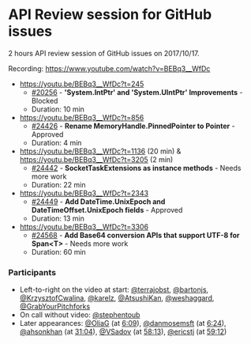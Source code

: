 # API Review session for GitHub issues

2 hours API review session of GitHub issues on 2017/10/17.

Recording: https://www.youtube.com/watch?v=BEBq3__WfDc

* https://youtu.be/BEBq3__WfDc?t=245
  * [#20256](https://github.com/dotnet/corefx/issues/20256) - **'System.IntPtr' and 'System.UIntPtr' Improvements** - Blocked
  * Duration: 10 min
* https://youtu.be/BEBq3__WfDc?t=856
  * [#24426](https://github.com/dotnet/corefx/issues/24426) - **Rename MemoryHandle.PinnedPointer to Pointer** - Approved
  * Duration: 4 min
* https://youtu.be/BEBq3__WfDc?t=1136 (20 min) & https://youtu.be/BEBq3__WfDc?t=3205 (2 min)
  * [#24442](https://github.com/dotnet/corefx/issues/24442) - **SocketTaskExtensions as instance methods** - Needs more work
  * Duration: 22 min
* https://youtu.be/BEBq3__WfDc?t=2343
  * [#24449](https://github.com/dotnet/corefx/issues/24449) - **Add DateTime.UnixEpoch and DateTimeOffset.UnixEpoch fields** - Approved
  * Duration: 13 min
* https://youtu.be/BEBq3__WfDc?t=3306
  * [#24568](https://github.com/dotnet/corefx/issues/24568) - **Add Base64 conversion APIs that support UTF-8 for Span\<T\>** - Needs more work
  * Duration: 60 min

### Participants

  * Left-to-right on the video at start: [@terrajobst](https://github.com/terrajobst), [@bartonjs](https://github.com/bartonjs), [@KrzysztofCwalina](https://github.com/KrzysztofCwalina), [@karelz](https://github.com/karelz), [@AtsushiKan](https://github.com/AtsushiKan), [@weshaggard](https://github.com/weshaggard), [@GrabYourPitchforks](https://github.com/GrabYourPitchforks)
  * On call without video: [@stephentoub](https://github.com/stephentoub)
  * Later appearances: [@OliaG](https://github.com/OliaG) (at [6:09](https://youtu.be/BEBq3__WfDc?t=369)), [@danmosemsft](https://github.com/danmosemsft) (at [6:24](https://youtu.be/BEBq3__WfDc?t=384)), [@ahsonkhan](https://github.com/ahsonkhan) (at [31:04](https://youtu.be/BEBq3__WfDc?t=1864)), [@VSadov](https://github.com/VSadov) (at [58:13](https://youtu.be/BEBq3__WfDc?t=3493)), [@ericstj](https://github.com/ericstj) (at [59:12](https://youtu.be/BEBq3__WfDc?t=3552))
